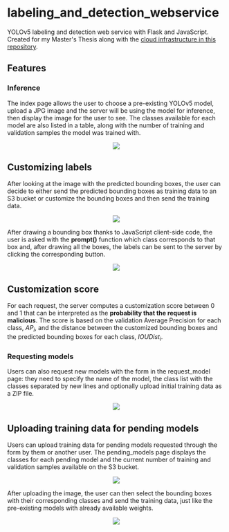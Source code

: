 # labeling_and_detection_webservice
YOLOv5 labeling and detection web service with Flask and JavaScript. Created for my Master's Thesis along with the [cloud infrastructure in this repository](https://github.com/JustAToaster/CloudSystems_kops_terraform_cluster).
## Features
### Inference
The index page allows the user to choose a pre-existing YOLOv5 model, upload a JPG image and the server will be using the model for inference, then display the image for the user to see. The classes available for each model are also listed in a table, along with the number of training and validation samples the model was trained with.

<p align="center">
  <img src="https://user-images.githubusercontent.com/33027100/219944849-452b1b76-8ef9-459a-8eb6-3b94fbbba9a3.png">
</p>

## Customizing labels
After looking at the image with the predicted bounding boxes, the user can decide to either send the predicted bounding boxes as training data to an S3 bucket or customize the bounding boxes and then send the training data.

<p align="center">
  <img src="https://user-images.githubusercontent.com/33027100/219945080-545f5f3c-73d4-4c0c-a717-3649758ab01c.png">
</p>

After drawing a bounding box thanks to JavaScript client-side code, the user is asked with the **prompt()** function which class corresponds to that box and, after drawing all the boxes, the labels can be sent to the server by clicking the corresponding button.

<p align="center">
  <img src="https://user-images.githubusercontent.com/33027100/219945169-eb76e9a6-76e8-4a59-a246-f3e7e273e820.png">
</p>

## Customization score
For each request, the server computes a customization score between 0 and 1 that can be interpreted as the **probability that the request is malicious**.
The score is based on the validation Average Precision for each class, $AP_i$, and the distance between the customized bounding boxes and the predicted bounding boxes for each class, $IOUDist_i$.

### Requesting models
Users can also request new models with the form in the request_model page: they need to specify the name of the model, the class list with the classes separated by new lines and optionally upload initial training data as a ZIP file.

<p align="center">
  <img src="https://user-images.githubusercontent.com/33027100/219944976-70420ce8-5ad2-4828-9aa5-9532be6a5aba.png">
</p>

## Uploading training data for pending models
Users can upload training data for pending models requested through the form by them or another user. The pending_models page displays the classes for each pending model and the current number of training and validation samples available on the S3 bucket.

<p align="center">
  <img src="https://user-images.githubusercontent.com/33027100/219945305-1bb075a1-0041-4a26-8cdf-4eddb1117a32.png">
</p>

After uploading the image, the user can then select the bounding boxes with their corresponding classes and send the training data, just like the pre-existing models with already available weights.

<p align="center">
  <img src="https://user-images.githubusercontent.com/33027100/219945480-b5980bfd-7343-47cd-875c-466c0cef1ea9.png">
</p>

